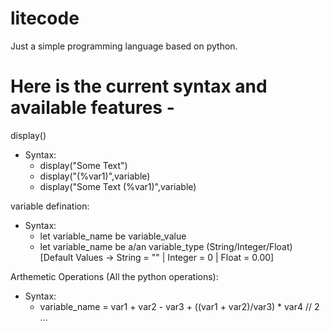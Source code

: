 # litecode
Just a simple programming language based on python.

# Here is the current syntax and available features -

display()
- Syntax:
  - display("Some Text")
  - display("(%var1)",variable)
  - display("Some Text (%var1)",variable)

variable defination:
- Syntax:
  - let variable_name be variable_value
  - let variable_name be a/an variable_type (String/Integer/Float) [Default Values -> String = "" | Integer = 0 | Float = 0.00]

Arthemetic Operations (All the python operations):
- Syntax:
  - variable_name = var1 + var2 - var3 + ((var1 + var2)/var3) * var4 // 2 ...
